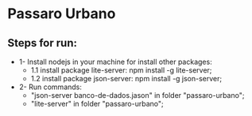 # Passaro Urbano
## Steps for run:
- 1- Install nodejs in your machine for install other packages:
  + 1.1 install package lite-server: npm install -g lite-server;
  + 1.2 install package json-server: npm install -g json-server;
- 2- Run commands: 
  + "json-server banco-de-dados.jason" in folder "passaro-urbano";
  + "lite-server" in folder "passaro-urbano";
